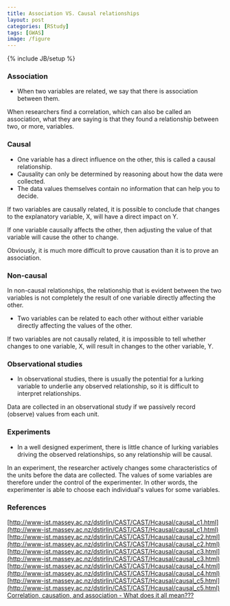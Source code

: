 ```yaml
---
title: Association VS. Causal relationships
layout: post
categories: [RStudy]
tags: [GWAS]
image: /figure
---
```

{% include JB/setup %}
### Association

* When two variables are related, we say that there is association between them.

When researchers find a correlation, which can also be called an association, what they are saying is that they found a relationship between two, or more, variables.

### Causal

* One variable has a direct influence on the other, this is called a causal relationship.
* Causality can only be determined by reasoning about how the data were collected.
* The data values themselves contain no information that can help you to decide.

If two variables are causally related, it is possible to conclude that changes to the explanatory variable, X, will have a direct impact on Y.

If one variable causally affects the other, then adjusting the value of that variable will cause the other to change.

Obviously, it is much more difficult to prove causation than it is to prove an association.

### Non-causal

In non-causal relationships, the relationship that is evident between the two variables is not completely the result of one variable directly affecting the other.

* Two variables can be related to each other without either variable directly affecting the values of the other.

If two variables are not causally related, it is impossible to tell whether changes to one variable, X, will result in changes to the other variable, Y.

### Observational studies

* In observational studies, there is usually the potential for a lurking variable to underlie any observed relationship, so it is difficult to interpret relationships.

Data are collected in an observational study if we passively record (observe) values from each unit.

### Experiments

* In a well designed experiment, there is little chance of lurking variables driving the observed relationships, so any relationship will be causal.

In an experiment, the researcher actively changes some characteristics of the units before the data are collected. The values of some variables are therefore under the control of the experimenter. In other words, the experimenter is able to choose each individual's values for some variables.

### References         
[http://www-ist.massey.ac.nz/dstirlin/CAST/CAST/Hcausal/causal_c1.html](http://www-ist.massey.ac.nz/dstirlin/CAST/CAST/Hcausal/causal_c1.html)          
[http://www-ist.massey.ac.nz/dstirlin/CAST/CAST/Hcausal/causal_c2.html](http://www-ist.massey.ac.nz/dstirlin/CAST/CAST/Hcausal/causal_c2.html)           
[http://www-ist.massey.ac.nz/dstirlin/CAST/CAST/Hcausal/causal_c3.html](http://www-ist.massey.ac.nz/dstirlin/CAST/CAST/Hcausal/causal_c3.html)             
[http://www-ist.massey.ac.nz/dstirlin/CAST/CAST/Hcausal/causal_c4.html](http://www-ist.massey.ac.nz/dstirlin/CAST/CAST/Hcausal/causal_c4.html)             
[http://www-ist.massey.ac.nz/dstirlin/CAST/CAST/Hcausal/causal_c5.html](http://www-ist.massey.ac.nz/dstirlin/CAST/CAST/Hcausal/causal_c5.html)          
[Correlation, causation, and association - What does it all mean???](http://www.psychologytoday.com/blog/all-about-addiction/201003/correlation-causation-and-association-what-does-it-all-mean)          


